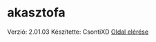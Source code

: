 # akasztofa
Verzió: 2.01.03
Készítette: CsontiXD
[Oldal elérése](https://csonti490.github.io/akasztofa/)
